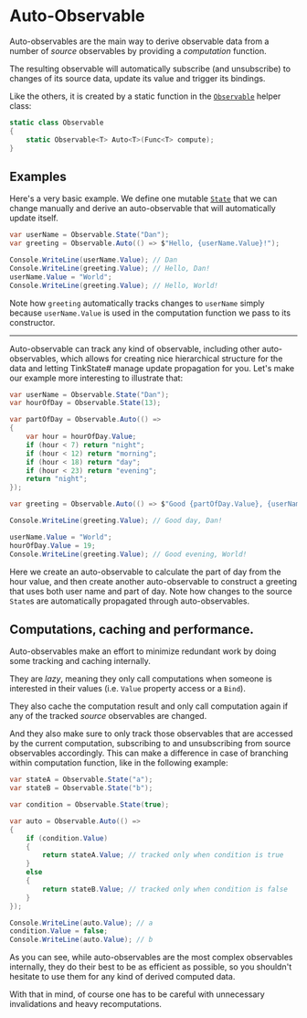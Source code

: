 # Auto-Observable

Auto-observables are the main way to derive observable data from a number of *source* observables by providing a *computation* function.

The resulting observable will automatically subscribe (and unsubscribe) to changes of its source data, update its value and trigger its bindings.

Like the others, it is created by a static function in the [`Observable`](xref:TinkState.Observable) helper class:

```cs
static class Observable
{
	static Observable<T> Auto<T>(Func<T> compute);
}
```

## Examples

Here's a very basic example. We define one mutable [`State`](state.md) that we can change manually and derive an auto-observable that will automatically update itself.

```cs
var userName = Observable.State("Dan");
var greeting = Observable.Auto(() => $"Hello, {userName.Value}!");

Console.WriteLine(userName.Value); // Dan
Console.WriteLine(greeting.Value); // Hello, Dan!
userName.Value = "World";
Console.WriteLine(greeting.Value); // Hello, World!
```

Note how `greeting` automatically tracks changes to `userName` simply because `userName.Value` is used in the computation function we pass to its constructor.

---

Auto-observable can track any kind of observable, including other auto-observables, which allows for creating nice hierarchical structure for the data and letting TinkState# manage update propagation for you. Let's make our example more interesting to illustrate that:

```cs
var userName = Observable.State("Dan");
var hourOfDay = Observable.State(13);

var partOfDay = Observable.Auto(() =>
{
	var hour = hourOfDay.Value;
	if (hour < 7) return "night";
	if (hour < 12) return "morning";
	if (hour < 18) return "day";
	if (hour < 23) return "evening";
	return "night";
});

var greeting = Observable.Auto(() => $"Good {partOfDay.Value}, {userName.Value}!");

Console.WriteLine(greeting.Value); // Good day, Dan!

userName.Value = "World";
hourOfDay.Value = 19;
Console.WriteLine(greeting.Value); // Good evening, World!
```

Here we create an auto-observable to calculate the part of day from the hour value, and then create another auto-observable to construct a greeting that uses both user name and part of day. Note how changes to the source `State`s are automatically propagated through auto-observables.

## Computations, caching and performance.

Auto-observables make an effort to minimize redundant work by doing some tracking and caching internally.

They are *lazy*, meaning they only call computations when someone is interested in their values (i.e. `Value` property access or a `Bind`).

They also cache the computation result and only call computation again if any of the tracked *source* observables are changed.

And they also make sure to only track those observables that are accessed by the current computation, subscribing to and unsubscribing from source observables accordingly. This can make a difference in case of branching within computation function, like in the following example:

```cs
var stateA = Observable.State("a");
var stateB = Observable.State("b");

var condition = Observable.State(true);

var auto = Observable.Auto(() =>
{
	if (condition.Value)
	{
		return stateA.Value; // tracked only when condition is true
	}
	else
	{
		return stateB.Value; // tracked only when condition is false
	}
});

Console.WriteLine(auto.Value); // a
condition.Value = false;
Console.WriteLine(auto.Value); // b
```

As you can see, while auto-observables are the most complex observables internally, they do their best to be as efficient as possible, so you shouldn't hesitate to use them for any kind of derived computed data.

With that in mind, of course one has to be careful with unnecessary invalidations and heavy recomputations.
